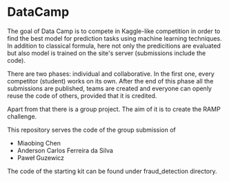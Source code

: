 # DataCamp

The goal of Data Camp is to compete in Kaggle-like competition in order to find the best model for prediction tasks using machine learning techniques. In addition to classical formula, here not only the predicitions are evaluated but also model is trained on the site's server (submissions include the code).

There are two phases: individual and collaborative. In the first one, every competitor (student) works on its own. After the end of this phase all the submissions are published, teams are created and everyone can openly reuse the code of others, provided that it is credited.

Apart from that there is a group project. The aim of it is to create the RAMP challenge.

This repository serves the code of the group submission of
 * Miaobing Chen
 * Anderson Carlos Ferreira da Silva
 * Paweł Guzewicz

The code of the starting kit can be found under fraud_detection directory.